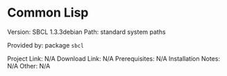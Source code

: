 Common Lisp
===

Version: SBCL 1.3.3debian
Path: standard system paths

Provided by: package `sbcl`

Project Link: N/A
Download Link: N/A
Prerequisites: N/A
Installation Notes: N/A
Other: N/A
